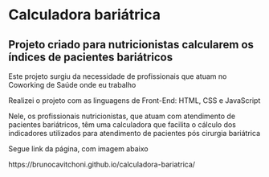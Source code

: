 <h1>Calculadora bariátrica</h1>
<h2>Projeto criado para nutricionistas calcularem os índices de pacientes bariátricos</h2>
<p>Este projeto surgiu da necessidade de profissionais que atuam no Coworking de Saúde onde eu trabalho</p>
<p></p>
<p>Realizei o projeto com as linguagens de Front-End: HTML, CSS e JavaScript</p>
<p></p>
<p>Nele, os profissionais nutricionistas, que atuam com atendimento de pacientes bariátricos, têm uma calculadora que facilita o cálculo dos indicadores utilizados para atendimento de pacientes pós cirurgia bariátrica</p>
<p></p>
<p>Segue link da página, com imagem abaixo</p>
<p>https://brunocavitchoni.github.io/calculadora-bariatrica/</p>


